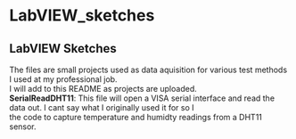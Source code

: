 # LabVIEW_sketches
## LabVIEW Sketches<br/>
The files are small projects used as data aquisition for various test methods I used at my professional job.<br/>
I will add to this README as projects are uploaded. <br/>
**SerialReadDHT11**: This file will open a VISA serial interface and read the data out. I cant say what I originally used it for so I <br/>
the code to capture temperature and humidty readings from a DHT11 sensor. <br/>

